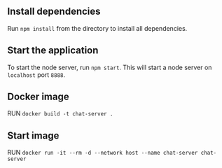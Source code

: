 
## Install dependencies
Run `npm install` from the directory to install all dependencies.

## Start the application
To start the node server, run `npm start`. This will start a node server on `localhost` port `8888`.

## Docker image
RUN `docker build -t chat-server .`

## Start image
RUN `docker run -it --rm -d --network host --name chat-server chat-server`